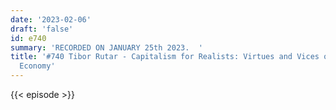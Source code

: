 ```yaml
---
date: '2023-02-06'
draft: 'false'
id: e740
summary: 'RECORDED ON JANUARY 25th 2023.  '
title: '#740 Tibor Rutar - Capitalism for Realists: Virtues and Vices of the Modern
  Economy'
---
```

{{< episode >}}

